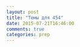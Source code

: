 ```yaml
---
layout: post
title: "Темы для 454"
date: 2015-07-21T16:46:00
comments: true
categories: prep
---
```

